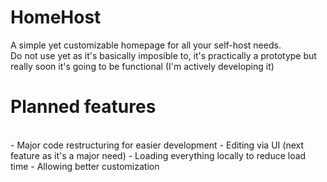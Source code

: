 # HomeHost
A simple yet customizable homepage for all your self-host needs.
<br>Do not use yet as it's basically imposible to, it's practically a prototype but really soon it's going to be functional (I'm actively developing it)
<br>
# Planned features
<br>
- Major code restructuring for easier development
- Editing via UI (next feature as it's a major need)
- Loading everything locally to reduce load time
- Allowing better customization
